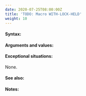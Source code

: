 ```yaml
---
date: 2020-07-25T08:00:00Z
title: 'TODO: Macro WITH-LOCK-HELD'
weight: 10
---
```


#### Syntax:

#### Arguments and values:

#### Exceptional situations:

None.

#### See also:

#### Notes:
